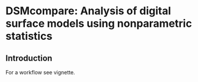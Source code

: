 DSMcompare: Analysis of digital surface models using nonparametric statistics
=============================================================================

## Introduction
For a workflow see vignette.